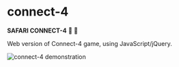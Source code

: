 # connect-4

**SAFARI CONNECT-4** :lion: :zebra:

Web version of Connect-4 game, using JavaScript/jQuery.

![connect-4 demonstration](images/Connect-4.gif)

